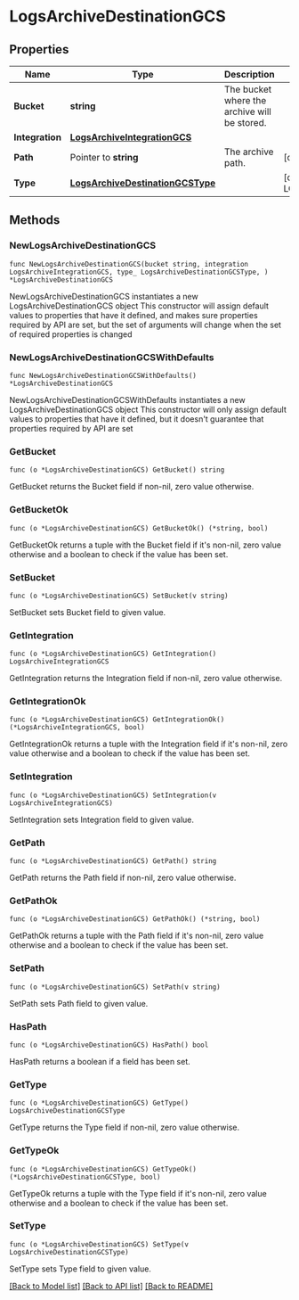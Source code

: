 # LogsArchiveDestinationGCS

## Properties

Name | Type | Description | Notes
---- | ---- | ----------- | ------
**Bucket** | **string** | The bucket where the archive will be stored. | 
**Integration** | [**LogsArchiveIntegrationGCS**](LogsArchiveIntegrationGCS.md) |  | 
**Path** | Pointer to **string** | The archive path. | [optional] 
**Type** | [**LogsArchiveDestinationGCSType**](LogsArchiveDestinationGCSType.md) |  | [default to LOGSARCHIVEDESTINATIONGCSTYPE_GCS]

## Methods

### NewLogsArchiveDestinationGCS

`func NewLogsArchiveDestinationGCS(bucket string, integration LogsArchiveIntegrationGCS, type_ LogsArchiveDestinationGCSType, ) *LogsArchiveDestinationGCS`

NewLogsArchiveDestinationGCS instantiates a new LogsArchiveDestinationGCS object
This constructor will assign default values to properties that have it defined,
and makes sure properties required by API are set, but the set of arguments
will change when the set of required properties is changed

### NewLogsArchiveDestinationGCSWithDefaults

`func NewLogsArchiveDestinationGCSWithDefaults() *LogsArchiveDestinationGCS`

NewLogsArchiveDestinationGCSWithDefaults instantiates a new LogsArchiveDestinationGCS object
This constructor will only assign default values to properties that have it defined,
but it doesn't guarantee that properties required by API are set

### GetBucket

`func (o *LogsArchiveDestinationGCS) GetBucket() string`

GetBucket returns the Bucket field if non-nil, zero value otherwise.

### GetBucketOk

`func (o *LogsArchiveDestinationGCS) GetBucketOk() (*string, bool)`

GetBucketOk returns a tuple with the Bucket field if it's non-nil, zero value otherwise
and a boolean to check if the value has been set.

### SetBucket

`func (o *LogsArchiveDestinationGCS) SetBucket(v string)`

SetBucket sets Bucket field to given value.


### GetIntegration

`func (o *LogsArchiveDestinationGCS) GetIntegration() LogsArchiveIntegrationGCS`

GetIntegration returns the Integration field if non-nil, zero value otherwise.

### GetIntegrationOk

`func (o *LogsArchiveDestinationGCS) GetIntegrationOk() (*LogsArchiveIntegrationGCS, bool)`

GetIntegrationOk returns a tuple with the Integration field if it's non-nil, zero value otherwise
and a boolean to check if the value has been set.

### SetIntegration

`func (o *LogsArchiveDestinationGCS) SetIntegration(v LogsArchiveIntegrationGCS)`

SetIntegration sets Integration field to given value.


### GetPath

`func (o *LogsArchiveDestinationGCS) GetPath() string`

GetPath returns the Path field if non-nil, zero value otherwise.

### GetPathOk

`func (o *LogsArchiveDestinationGCS) GetPathOk() (*string, bool)`

GetPathOk returns a tuple with the Path field if it's non-nil, zero value otherwise
and a boolean to check if the value has been set.

### SetPath

`func (o *LogsArchiveDestinationGCS) SetPath(v string)`

SetPath sets Path field to given value.

### HasPath

`func (o *LogsArchiveDestinationGCS) HasPath() bool`

HasPath returns a boolean if a field has been set.

### GetType

`func (o *LogsArchiveDestinationGCS) GetType() LogsArchiveDestinationGCSType`

GetType returns the Type field if non-nil, zero value otherwise.

### GetTypeOk

`func (o *LogsArchiveDestinationGCS) GetTypeOk() (*LogsArchiveDestinationGCSType, bool)`

GetTypeOk returns a tuple with the Type field if it's non-nil, zero value otherwise
and a boolean to check if the value has been set.

### SetType

`func (o *LogsArchiveDestinationGCS) SetType(v LogsArchiveDestinationGCSType)`

SetType sets Type field to given value.



[[Back to Model list]](../README.md#documentation-for-models) [[Back to API list]](../README.md#documentation-for-api-endpoints) [[Back to README]](../README.md)


